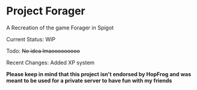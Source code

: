 # Project Forager

A Recreation of the game Forager in Spigot

Current Status: WIP

Todo: ~~No idea lmaooooooooo~~

Recent Changes: Added XP system

**Please keep in mind that this project isn't endorsed by HopFrog and was meant to be used for a private server to have fun with my friends**